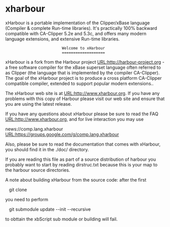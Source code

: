 # xharbour
xHarbour is a portable implementation of the Clipper/xBase language 
(Compiler &amp; complete Run-time libraries). It's practically 100% backward 
compatible with CA-Clipper 5.2e and 5.3c, and offers many modern language extensions,
and extensive Run-time libraries.

                             Welcome to xHarbour
                             ===================

xHarbour is a fork from the Harbour project <URL:http://harbour-project.org> -
a free software compiler for the xBase superset language often
referred to as Clipper (the language that is implemented by the compiler
CA-Clipper). The goal of the xHarbour project is to produce a cross platform
CA-Clipper compatible compiler, extended to support popular modern extensions..

The xHarbour web site is at <URL:http://www.xharbour.org>. If you
have any problems with this copy of Harbour please visit our web site and
ensure that you are using the latest release.

If you have any questions about xHarbour please be sure to read the FAQ
<URL:http://www.xharbour.org>, and for live interaction you may use 

news://comp.lang.xharbour <URL:https://groups.google.com/g/comp.lang.xharbour>

Also, please be sure to read the
documentation that comes with xHarbour, you should find it in the ./doc/
directory. 

If you are reading this file as part of a source distribution of harbour you
probably want to start by reading dirstruc.txt because this is your map to
the harbour source directories.

A note about building xHarbour from the source code: after the first

&nbsp;&nbsp;&nbsp;git clone

you need to perform

&nbsp;&nbsp;&nbsp;git submodule update --init --recursive

to obttain the xbScript sub module or building will fail.
